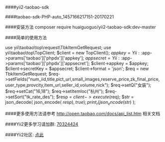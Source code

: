 ####yii2-taobao-sdk

####taobao-sdk-PHP-auto_1457166217151-20170221

####安装方法  composer require huaiguoguo/yii2-taobao-sdk:dev-master

####简单的使用方法

use yii\taobao\top\request\TbkItemGetRequest;
use yii\taobao\top\TopClient;
$client            = new TopClient();
$appkey    = Yii::$app->params['taobao']['phpdx']['appkey'];
$appsecret = Yii::$app->params['taobao']['phpdx']['appsecret'];
$client->appkey    = $appkey;
$client->secretKey = $appsecret;
$client->format    = 'json';
$req = new TbkItemGetRequest;
$req->setFields("num_iid,title,pict_url,small_images,reserve_price,zk_final_price,user_type,provcity,item_url,seller_id,volume,nick");
$req->setQ("女装");
$req->setCat("16,18");
$req->setItemloc("杭州");
$req->setSort("tk_rate_des");
$resp = $client->execute($req);
$str =  json_decode( json_encode( $resp),true);
print_r(  json_encode($str) );

####更多使用方法请参考 http://open.taobao.com/docs/api_list.htm  相关文档

####Yii2更多学习请加群: [70324424](https://jq.qq.com/?_wv=1027&k=45gpuJu)

####Yii2社区: [点此](http://www.phpdx.cn)
